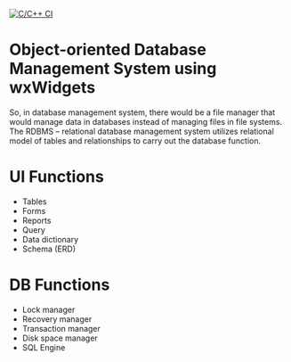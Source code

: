 [![C/C++ CI](https://github.com/breylaude/dbms/actions/workflows/c-cpp.yml/badge.svg)](https://github.com/breylaude/dbms/actions/workflows/c-cpp.yml)

# Object-oriented Database Management System using wxWidgets

So, in database management system, there would be a file manager that would manage data in databases instead of managing files in file systems. The RDBMS – relational database management system utilizes relational model of tables and relationships to carry out the database function.

# UI Functions
- Tables
- Forms
- Reports
- Query
- Data dictionary
- Schema (ERD)

# DB Functions
- Lock manager
- Recovery manager
- Transaction manager
- Disk space manager
- SQL Engine
